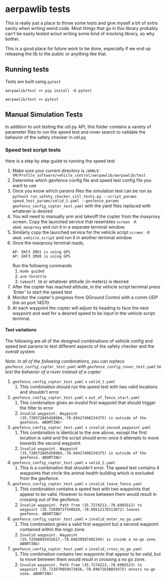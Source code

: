 # aerpawlib tests

This is really just a place to throw some tests and give myself a bit of extra sanity when writing weird code.
Most things that go in this library probably can't be easily tested w/out writing some kind of mocking library, so why bother.

This is a good place for future work to be done, especially if we end up releasing the lib to the public or anything like that.

## Running tests

Tests are built using `pytest`

```
aerpawlib/test >> pip install -U pytest

aerpawlib/test >> pytest
```


## Manual Simulation Tests
In addition to unit testing the util.py API, this folder contains a variety of parameter files to run the speed test and rover search to validate the behavior of the safety checker in util.py

### Speed test script tests
Here is a step by step guide to running the speed test
1. Make sure your current directory is `/AHN/E-VM/Profile_software/vehicle_control/aerpawlib/aerpawlib/test`
2. Determine which geofence config file and speed test config file you want to use
3. Once you know which params files the simulation test can be run as `python3 run_safety_checker_sitl_tests.py --script_params speed_test_params/valid_1.yaml --geofence_params geofence_config_copter_test.yaml` with the yaml files replaced with whatever is desired 
4. You will need to manually arm and takeoff the copter from the mavproxy screen. Copy the launched service that resembles `screen -R a6e6_mavproxy` and run it in a separate terminal window.
5. Similarly copy the launched service for the vehicle script `screen -R a6e6_vehicle_script` and run it in another terminal window
6. Once the mavproxy terminal reads, 
    ```
    AP: EKF3 IMU1 is using GPS
    AP: EKF3 IMU0 is using GPS
    ```
    Run the following commands
    1. `mode guided`
    2. `arm throttle`
    3. `takeoff 30` or whatever altitude (in meters) is desired
 7. After the copter has reached altitude, in the vehicle script terminal press 'Enter' to start the speed test
 8. Monitor the copter's progress from QGround Control with a comm UDP link on port 14570
 9. At each waypoint the copter will adjust its heading to face the next waypoint and wait for a desired speed to be input in the vehicle script terminal.

 #### Test variations
The following are all of the designed combinations of vehicle config and speed test params to test different aspects of the safety checker and the overall system

*Note: In all of the following combinations, you can replace `geofence_config_copter_test.yaml` with `geofence_config_rover_test.yaml` to test the behavior of a rover instead of a copter*

 1. `geofence_config_copter_test.yaml` + `valid_1.yaml`
    1. This combination should run the speed test with two valid locations and shouldn't error
 2. `geofence_config_copter_test.yaml` + `out_of_fence_start.yaml`
    1. This combination gives an invalid first waypoint that should trigger the filter to error
    2. `Invalid waypoint. Waypoint (35.728572845458984,-78.69427490234375) is outside of the geofence. ABORTING!`
 3. `geofence_config_copter_test.yaml` + `invalid_second_waypoint.yaml`
    1. This combination is identical to the one above, except the first location is valid and the script should error once it attempts to move towards the second waypoint.
    2. `Invalid waypoint. Waypoint (35.728572845458984,-78.69427490234375) is outside of the geofence. ABORTING!`
 4. `geofence_config_copter_test.yaml` + `valid_2.yaml`
    1. This is a combination that shouldn't error. The speed test contains 4 waypoints that circle the animal health building which is excluded from the geofence.
 5. `geofence_config_copter_test.yaml` + `invalid_leave_fence.yaml`
    1. This combination contains a speed test with two waypoints that appear to be valid. However to move between them would result in crossing out of the geofence.
    2. `Invalid waypoint. Path from (35.7274213,-78.6965512) to waypoint (35.72699737548828,-78.69512176513672) leaves geofence. ABORTING!`
 6. `geofence_config_copter_test.yaml` + `invalid_enter_no_go.yaml`
    1. This combination gives a valid first waypoint but a second waypoint contained within the nogo zone.
    2. `Invalid waypoint. Waypoint (35.72568893432617,-78.69639587402344) is inside a no-go zone. ABORTING!`
 7. `geofence_config_copter_test.yaml` + `invalid_cross_no_go.yaml`
    1. This combination contains two waypoints that appear to be valid, but to move between them would result in crossing a no go zone.
    2. `Invalid waypoint. Path from (35.7274223,-78.6965523) to waypoint (35.723670959472656,-78.69671630859375) enters no-go zone. ABORTING!`